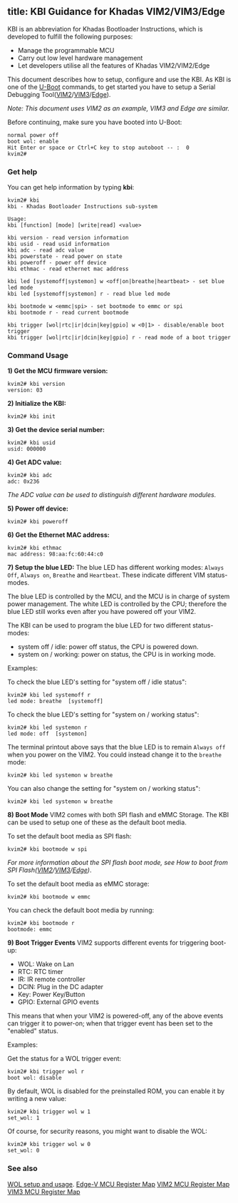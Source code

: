 title: KBI Guidance for Khadas VIM2/VIM3/Edge
---

KBI is an abbreviation for Khadas Bootloader Instructions, which is developed to fulfill the following purposes:
* Manage the programmable MCU
* Carry out low level hardware management
* Let developers utilise all the features of Khadas VIM2/VIM2/Edge

This document describes how to setup, configure and use the KBI. As KBI is one of the [U-Boot](http://www.denx.de) commands, to get started you have to setup a Serial Debugging Tool([VIM2](/vim1/SetupSerialTool.html)/[VIM3](/vim1/SetupSerialTool.html)/[Edge](/edge/SetupSerialTool.html)).

*Note: This document uses VIM2 as an example, VIM3 and Edge are similar.*

Before continuing, make sure you have booted into U-Boot:
```
normal power off
boot wol: enable
Hit Enter or space or Ctrl+C key to stop autoboot -- :  0 
kvim2#
```

### Get help
You can get help information by typing **kbi**:
```
kvim2# kbi
kbi - Khadas Bootloader Instructions sub-system

Usage:
kbi [function] [mode] [write|read] <value>

kbi version - read version information
kbi usid - read usid information
kbi adc - read adc value
kbi powerstate - read power on state
kbi poweroff - power off device
kbi ethmac - read ethernet mac address

kbi led [systemoff|systemon] w <off|on|breathe|heartbeat> - set blue led mode
kbi led [systemoff|systemon] r - read blue led mode

kbi bootmode w <emmc|spi> - set bootmode to emmc or spi
kbi bootmode r - read current bootmode

kbi trigger [wol|rtc|ir|dcin|key|gpio] w <0|1> - disable/enable boot trigger
kbi trigger [wol|rtc|ir|dcin|key|gpio] r - read mode of a boot trigger
```

### Command Usage

**1) Get the MCU firmware version:**
```
kvim2# kbi version
version: 03
```

**2) Initialize the KBI:**
```
kvim2# kbi init
```

**3) Get the device serial number:**
```
kvim2# kbi usid
usid: 000000
```

**4) Get ADC value:**
```
kvim2# kbi adc
adc: 0x236
```
*The ADC value can be used to distinguish different hardware modules.*

**5) Power off device:**
```
kvim2# kbi poweroff
```

**6) Get the Ethernet MAC address:**
```
kvim2# kbi ethmac
mac address: 98:aa:fc:60:44:c0
```

**7) Setup the blue LED:**
The blue LED has different working modes: `Always Off`, `Always on`, `Breathe` and `Heartbeat`. These indicate different VIM status-modes.

The blue LED is controlled by the MCU, and the MCU is in charge of system power management. The white LED is controlled by the CPU; therefore the blue LED still works even after you have powered off your VIM2.

The KBI can be used to program the blue LED for two different status-modes:
* system off / idle: power off status, the CPU is powered down.
* system on / working: power on status, the CPU is in working mode.

Examples:

To check the blue LED's setting for "system off / idle status":
```
kvim2# kbi led systemoff r
led mode: breathe  [systemoff]
```

To check the blue LED's setting for "system on / working status":
```
kvim2# kbi led systemon r
led mode: off  [systemon]
```

The terminal printout above says that the blue LED is to remain `Always off` when you power on the VIM2. You could instead change it to the `breathe` mode:
```
kvim2# kbi led systemon w breathe
```

You can also change the setting for "system on / working status":
```
kvim2# kbi led systemon w breathe
```

**8) Boot Mode**
VIM2 comes with both SPI flash and eMMC Storage. The KBI can be used to setup one of these as the default boot media.

To set the default boot media as SPI flash:
```
kvim2# kbi bootmode w spi
```
*For more information about the SPI flash boot mode, see How to boot from SPI Flash([VIM2](http://forum.khadas.com/t/how-to-boot-from-spi-flash/1354)/[VIM3](/vim3/BootFromSpiFlash.html)/[Edge](/edge/BootFromSpiFlash.html))*.

To set the default boot media as eMMC storage:
```
kvim2# kbi bootmode w emmc
```

You can check the default boot media by running:
```
kvim2# kbi bootmode r
bootmode: emmc
```

**9) Boot Trigger Events**
VIM2 supports different events for triggering boot-up:
* WOL:  Wake on Lan
* RTC:  RTC timer
* IR:   IR remote controller
* DCIN: Plug in the DC adapter
* Key:  Power Key/Button
* GPIO: External GPIO events

This means that when your VIM2 is powered-off, any of the above events can trigger it to power-on; when that trigger event has been set to the "enabled" status.

Examples:

Get the status for a WOL trigger event:
```
kvim2# kbi trigger wol r
boot wol: disable
```

By default, WOL is disabled for the preinstalled ROM, you can enable it by writing a new value:

```
kvim2# kbi trigger wol w 1
set_wol: 1
```

Of course, for security reasons, you might want to disable the WOL:
```
kvim2# kbi trigger wol w 0
set_wol: 0
```
### See also
[WOL setup and usage](/vim2/HowtoUseWol.html).
[Edge-V MCU Register Map](https://dl.khadas.com/Hardware/Edge/MCU/Edge-V_MCU_REG_EN.pdf)
[VIM2 MCU Register Map](https://dl.khadas.com/Hardware/VIM2/MCU/VIM2_MCU_REG_EN.pdf)
[VIM3 MCU Register Map](https://dl.khadas.com/Hardware/VIM3/MCU/VIM3_MCU_REG_EN.pdf)
